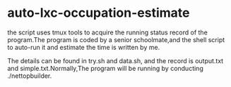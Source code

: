 # auto-lxc-occupation-estimate

the script uses tmux tools to acquire the running status record of the program.The program is coded by a senior schoolmate,and the shell script to auto-run it and estimate the time is written by me.

The details can be found in try.sh and data.sh, and the record is output.txt and simple.txt.Normally,The program will be running by conducting ./nettopbuilder.

